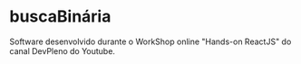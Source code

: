 # buscaBinária
Software desenvolvido durante o WorkShop online "Hands-on ReactJS" do canal DevPleno do Youtube.
